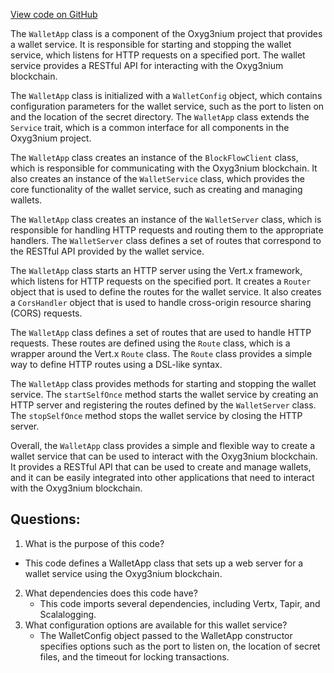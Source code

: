 [View code on GitHub](https://github.com/alephium/alephium/wallet/src/main/scala/org/alephium/wallet/WalletApp.scala)

The `WalletApp` class is a component of the Oxyg3nium project that provides a wallet service. It is responsible for starting and stopping the wallet service, which listens for HTTP requests on a specified port. The wallet service provides a RESTful API for interacting with the Oxyg3nium blockchain. 

The `WalletApp` class is initialized with a `WalletConfig` object, which contains configuration parameters for the wallet service, such as the port to listen on and the location of the secret directory. The `WalletApp` class extends the `Service` trait, which is a common interface for all components in the Oxyg3nium project. 

The `WalletApp` class creates an instance of the `BlockFlowClient` class, which is responsible for communicating with the Oxyg3nium blockchain. It also creates an instance of the `WalletService` class, which provides the core functionality of the wallet service, such as creating and managing wallets. 

The `WalletApp` class creates an instance of the `WalletServer` class, which is responsible for handling HTTP requests and routing them to the appropriate handlers. The `WalletServer` class defines a set of routes that correspond to the RESTful API provided by the wallet service. 

The `WalletApp` class starts an HTTP server using the Vert.x framework, which listens for HTTP requests on the specified port. It creates a `Router` object that is used to define the routes for the wallet service. It also creates a `CorsHandler` object that is used to handle cross-origin resource sharing (CORS) requests. 

The `WalletApp` class defines a set of routes that are used to handle HTTP requests. These routes are defined using the `Route` class, which is a wrapper around the Vert.x `Route` class. The `Route` class provides a simple way to define HTTP routes using a DSL-like syntax. 

The `WalletApp` class provides methods for starting and stopping the wallet service. The `startSelfOnce` method starts the wallet service by creating an HTTP server and registering the routes defined by the `WalletServer` class. The `stopSelfOnce` method stops the wallet service by closing the HTTP server. 

Overall, the `WalletApp` class provides a simple and flexible way to create a wallet service that can be used to interact with the Oxyg3nium blockchain. It provides a RESTful API that can be used to create and manage wallets, and it can be easily integrated into other applications that need to interact with the Oxyg3nium blockchain.
## Questions: 
 1. What is the purpose of this code?
   - This code defines a WalletApp class that sets up a web server for a wallet service using the Oxyg3nium blockchain.
2. What dependencies does this code have?
   - This code imports several dependencies, including Vertx, Tapir, and Scalalogging.
3. What configuration options are available for this wallet service?
   - The WalletConfig object passed to the WalletApp constructor specifies options such as the port to listen on, the location of secret files, and the timeout for locking transactions.
